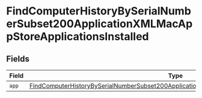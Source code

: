 # FindComputerHistoryBySerialNumberSubset200ApplicationXMLMacAppStoreApplicationsInstalled


## Fields

| Field                                                                                                                                                                                                                 | Type                                                                                                                                                                                                                  | Required                                                                                                                                                                                                              | Description                                                                                                                                                                                                           |
| --------------------------------------------------------------------------------------------------------------------------------------------------------------------------------------------------------------------- | --------------------------------------------------------------------------------------------------------------------------------------------------------------------------------------------------------------------- | --------------------------------------------------------------------------------------------------------------------------------------------------------------------------------------------------------------------- | --------------------------------------------------------------------------------------------------------------------------------------------------------------------------------------------------------------------- |
| `app`                                                                                                                                                                                                                 | [FindComputerHistoryBySerialNumberSubset200ApplicationXMLMacAppStoreApplicationsInstalledApp](../../models/operations/findcomputerhistorybyserialnumbersubset200applicationxmlmacappstoreapplicationsinstalledapp.md) | :heavy_minus_sign:                                                                                                                                                                                                    | N/A                                                                                                                                                                                                                   |